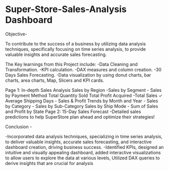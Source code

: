 # Super-Store-Sales-Analysis Dashboard
Objective-

To contribute to the success of a business by utilizing data analysis techniques, specifically focusing on time series analysis, to provide valuable insights and accurate sales forecasting.

The Key learnings from this Project include: -Data Cleaning and Transformation. -KPI calculation. -DAX measures and column creation. -30 Days Sales Forecasting. -Data visualization by using donut charts, bar charts, area charts, Map, Slicers and KPI cards.

Page 1: In-depth Sales Analysis Sales by Region -Sales by Segment - Sales by Payment Method Total Quantity Sold Total Profit Acquired -Total Sales ✓ Average Shipping Days - Sales & Profit Trends by Month and Year - Sales by Category - Sales by Sub-Category Sales by Ship Mode - Sum of Sales and Profit by State
Page 2: 15-Day Sales Forecast -Detailed sales predictions to help SuperStore plan ahead and optimize their strategies!

Conclusion -

-Incorporated data analysis techniques, specializing in time series analysis, to deliver valuable insights, accurate sales forecasting, and interactive dashboard creation, driving business success. 
-Identified KPIs, designed an intuitive and visually appealing dashboard, added interactive visualizations to allow users to explore the data at various levels, Utilized DAX queries to derive insights that are crucial for analysis

